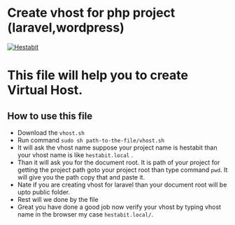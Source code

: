 # Create vhost for php project (laravel,wordpress)

[![Hestabit](https://hestabit-development.s3-us-west-2.amazonaws.com/images/hb.png)](https://www.hestabit.com)


# This file will help you to create Virtual Host.

## How to use this file

  - Download the `vhost.sh`
  - Run command `sudo sh path-to-the-file/vhost.sh`
  - It will ask the vhost name  suppose your project name is hestabit than your vhost name is like `hestabit.local` .
  - Than it will ask you for the document root. It is path of your project for getting the project path goto your project root than type command `pwd`. It will give you the path copy that and paste it.
  - Nate if you are  creating vhost for laravel than your document root will be upto public folder.
  - Rest will we done by the file
  - Great you have done a good job now verify your vhost by typing vhost name in the browser my case `hestabit.local/`.



